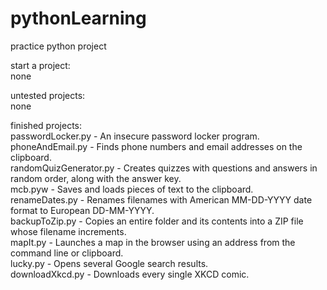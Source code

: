 # pythonLearning
practice python project

start a project: <br />
none

untested projects: <br />
none

finished projects: <br />
passwordLocker.py - An insecure password locker program.<br /> 
phoneAndEmail.py - Finds phone numbers and email addresses on the clipboard. <br />
randomQuizGenerator.py - Creates quizzes with questions and answers in random order, along with the answer key.<br />
mcb.pyw - Saves and loads pieces of text to the clipboard.<br />
renameDates.py - Renames filenames with American MM-DD-YYYY date format to European DD-MM-YYYY.<br />
backupToZip.py - Copies an entire folder and its contents into a ZIP file whose filename increments.<br />
mapIt.py - Launches a map in the browser using an address from the command line or clipboard.<br />
lucky.py - Opens several Google search results.<br />
downloadXkcd.py - Downloads every single XKCD comic.
